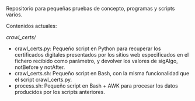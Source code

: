Repositorio para pequeñas pruebas de concepto, programas y scripts varios.

Contenidos actuales:

*crawl_certs/*
* crawl_certs.py: Pequeño script en Python para recuperar los certificados digitales presentados por los sitios web especificados en el fichero recibido como parámetro, y devolver los valores de sigAlgo, notBefore y notAfter.
* crawl_certs.sh: Pequeño script en Bash, con la misma funcionalidad que el script crawl_certs.py.
* process.sh:	Pequeño script en Bash + AWK para procesar los datos producidos por los scripts anteriores.

